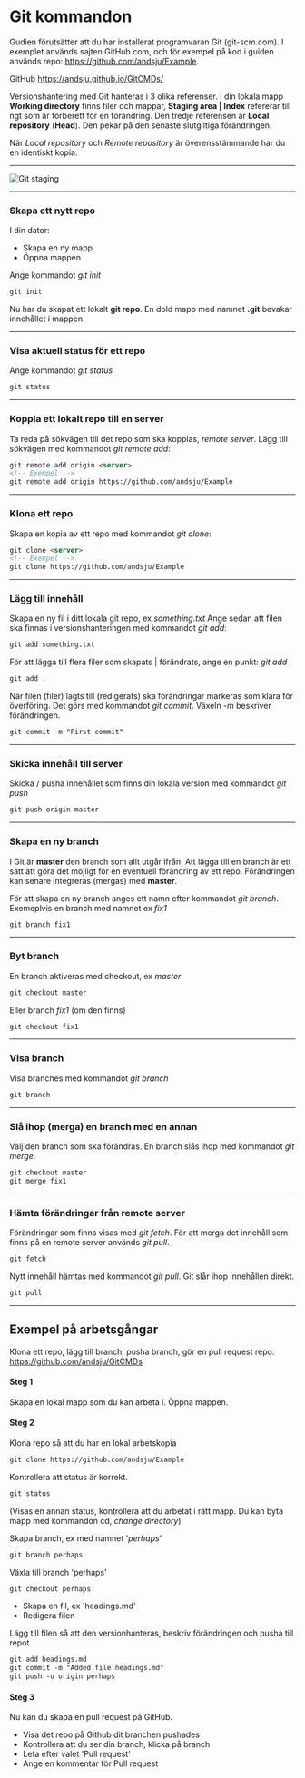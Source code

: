 # Git kommandon
Gudien förutsätter att du har installerat programvaran Git (git-scm.com). I exemplet används sajten GitHub.com, och för exempel på kod i guiden används repo: https://github.com/andsju/Example.

GitHub https://andsju.github.io/GitCMDs/

Versionshantering med Git hanteras i 3 olika referenser. I din lokala mapp **Working directory** finns filer och mappar, **Staging area | Index** refererar till ngt som är förberett för en förändring. Den tredje referensen är **Local repository** (**Head**). Den pekar på den senaste slutgiltiga förändringen. 

När *Local repository* och *Remote repository* är överensstämmande har du en identiskt kopia.

___

![Git staging](https://andsju.github.io/GitCMDs/git-illustration-1.png)

___

### Skapa ett nytt repo
I din dator:
* Skapa en ny mapp
* Öppna mappen  

Ange kommandot *git init*

```markdown
git init
```
Nu har du skapat ett lokalt **git repo**. En dold mapp med namnet  __.git__ bevakar innehållet i mappen. 
___

### Visa aktuell status för ett repo

Ange kommandot *git status*

```markdown
git status
```
___

### Koppla ett lokalt repo till en server 
Ta reda på sökvägen till det repo som ska kopplas, *remote server*. 
Lägg till sökvägen med kommandot *git remote add*:

```markdown
git remote add origin <server>
<!-- Exempel -->
git remote add origin https://github.com/andsju/Example
```
___

### Klona ett repo
Skapa en kopia av ett repo med kommandot *git clone*:
```markdown
git clone <server>
<!-- Exempel -->
git clone https://github.com/andsju/Example
```
___


### Lägg till innehåll
Skapa en ny fil i ditt lokala git repo, ex *something.txt*
Ange sedan att filen ska finnas i versionshanteringen med kommandot *git add*:

```markdown
git add something.txt
```

För att lägga till flera filer som skapats | förändrats, ange en punkt: *git add .*

```markdown
git add .
```

När filen (filer) lagts till (redigerats) ska förändringar markeras som klara för överföring. Det görs med kommandot *git commit*. Växeln *-m* beskriver förändringen.

```markdown
git commit -m "First commit"
```
___

### Skicka innehåll till server
Skicka / pusha innehållet som finns din lokala version med kommandot *git push*

```markdown
git push origin master
```
___

### Skapa en ny branch
I Git är **master** den branch som allt utgår ifrån. Att lägga till en branch är ett sätt att göra det möjligt för en eventuell förändring av ett repo. Förändringen kan senare integreras (mergas) med **master**.

För att skapa en ny branch anges ett namn efter kommandot *git branch*. Exemeplvis en branch med namnet ex *fix1*
```markdown
git branch fix1
```
___

### Byt branch
En branch aktiveras med checkout, ex *master*
```markdown
git checkout master
```
Eller branch *fix1* (om den finns)
```markdown
git checkout fix1
```

___

### Visa branch
Visa branches med kommandot *git branch* 
```markdown
git branch
```
___

### Slå ihop (merga) en branch med en annan
Välj den branch som ska förändras. En branch slås ihop med kommandot *git merge*.
```markdown
git checkout master
git merge fix1
```
___


### Hämta förändringar från remote server
Förändringar som finns visas med *git fetch*. För att merga det innehåll som finns på en remote server används *git pull*. 
```md
git fetch
```

Nytt innehåll hämtas med kommandot *git pull*. Git slår ihop  innehållen direkt.  
```md
git pull
```

___

## Exempel på arbetsgångar
Klona ett repo, lägg till branch, pusha branch, gör en pull request 
repo: https://github.com/andsju/GitCMDs

#### Steg 1 
Skapa en lokal mapp som du kan arbeta i. Öppna mappen.

#### Steg 2 
Klona repo så att du har en lokal arbetskopia   

```markdown
git clone https://github.com/andsju/Example
```
Kontrollera att status är korrekt.
```markdown
git status
```
(Visas en annan status, kontrollera att du arbetat i rätt mapp. Du kan byta mapp med kommandon cd, *change directory*)

Skapa branch, ex med namnet '*perhaps*'
```markdown
git branch perhaps
```
Växla till branch 'perhaps'

```markdown
git checkout perhaps
```
* Skapa en fil, ex 'headings.md'
* Redigera filen 

Lägg till filen så att den versionhanteras, beskriv förändringen och pusha till repot
```markdown
git add headings.md
git commit -m "Added file headings.md"
git push -u origin perhaps
```
#### Steg 3 
Nu kan du skapa en pull request på GitHub. 
* Visa det repo på Github dit branchen pushades
* Kontrollera att du ser din branch, klicka på branch
* Leta efter valet 'Pull request'
* Ange en kommentar för Pull request